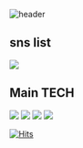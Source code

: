 ![header](https://capsule-render.vercel.app/api?type=waving&color=C6BBB7&height=300&section=header&text=jhy's%20GitHub&animation=fadeIn&fontSize=90)

## sns list
<a href="https://velog.io/@gpdbs2" target="_blank"><img src="https://img.shields.io/badge/Velog-000000?style=flat-square&logo=Velog&logoColor=white"/></a>

## Main TECH
<img src="https://img.shields.io/badge/Java-007396?&style=for-the-badge&logo=Java&logoColor=white"/></a>
<img src="https://img.shields.io/badge/JPA-007396?&style=for-the-badge&logo=JPA&logoColor=white"/></a>
<img src="https://img.shields.io/badge/mysql-4479A1?style=for-the-badge&logo=mysql&logoColor=white"></a>
<img src="https://img.shields.io/badge/Spring%20Boot-6DB33F?style=for-the-badge&logo=Spring%20Boot&logoColor=white"> </a>

[![Hits](https://hits.seeyoufarm.com/api/count/incr/badge.svg?url=https%3A%2F%2Fgithub.com%2FgPdbs2%2Fhit-counter&count_bg=%239693B0&title_bg=%23555555&icon=&icon_color=%23E7E7E7&title=hits&edge_flat=false)](https://hits.seeyoufarm.com)
